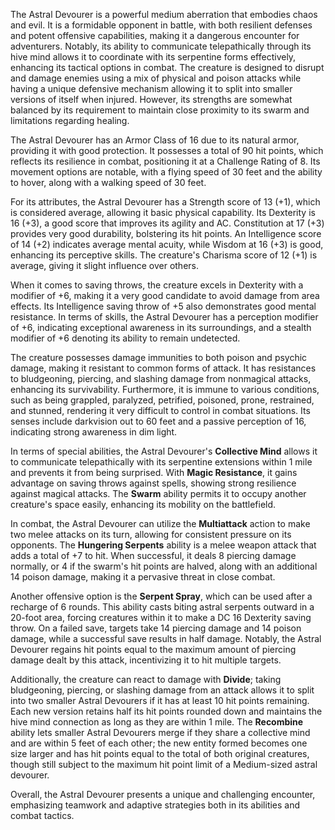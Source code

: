 The Astral Devourer is a powerful medium aberration that embodies chaos and evil. It is a formidable opponent in battle, with both resilient defenses and potent offensive capabilities, making it a dangerous encounter for adventurers. Notably, its ability to communicate telepathically through its hive mind allows it to coordinate with its serpentine forms effectively, enhancing its tactical options in combat. The creature is designed to disrupt and damage enemies using a mix of physical and poison attacks while having a unique defensive mechanism allowing it to split into smaller versions of itself when injured. However, its strengths are somewhat balanced by its requirement to maintain close proximity to its swarm and limitations regarding healing.

The Astral Devourer has an Armor Class of 16 due to its natural armor, providing it with good protection. It possesses a total of 90 hit points, which reflects its resilience in combat, positioning it at a Challenge Rating of 8. Its movement options are notable, with a flying speed of 30 feet and the ability to hover, along with a walking speed of 30 feet.

For its attributes, the Astral Devourer has a Strength score of 13 (+1), which is considered average, allowing it basic physical capability. Its Dexterity is 16 (+3), a good score that improves its agility and AC. Constitution at 17 (+3) provides very good durability, bolstering its hit points. An Intelligence score of 14 (+2) indicates average mental acuity, while Wisdom at 16 (+3) is good, enhancing its perceptive skills. The creature's Charisma score of 12 (+1) is average, giving it slight influence over others.

When it comes to saving throws, the creature excels in Dexterity with a modifier of +6, making it a very good candidate to avoid damage from area effects. Its Intelligence saving throw of +5 also demonstrates good mental resistance. In terms of skills, the Astral Devourer has a perception modifier of +6, indicating exceptional awareness in its surroundings, and a stealth modifier of +6 denoting its ability to remain undetected.

The creature possesses damage immunities to both poison and psychic damage, making it resistant to common forms of attack. It has resistances to bludgeoning, piercing, and slashing damage from nonmagical attacks, enhancing its survivability. Furthermore, it is immune to various conditions, such as being grappled, paralyzed, petrified, poisoned, prone, restrained, and stunned, rendering it very difficult to control in combat situations. Its senses include darkvision out to 60 feet and a passive perception of 16, indicating strong awareness in dim light.

In terms of special abilities, the Astral Devourer's **Collective Mind** allows it to communicate telepathically with its serpentine extensions within 1 mile and prevents it from being surprised. With **Magic Resistance**, it gains advantage on saving throws against spells, showing strong resilience against magical attacks. The **Swarm** ability permits it to occupy another creature's space easily, enhancing its mobility on the battlefield.

In combat, the Astral Devourer can utilize the **Multiattack** action to make two melee attacks on its turn, allowing for consistent pressure on its opponents. The **Hungering Serpents** ability is a melee weapon attack that adds a total of +7 to hit. When successful, it deals 8 piercing damage normally, or 4 if the swarm's hit points are halved, along with an additional 14 poison damage, making it a pervasive threat in close combat.

Another offensive option is the **Serpent Spray**, which can be used after a recharge of 6 rounds. This ability casts biting astral serpents outward in a 20-foot area, forcing creatures within it to make a DC 16 Dexterity saving throw. On a failed save, targets take 14 piercing damage and 14 poison damage, while a successful save results in half damage. Notably, the Astral Devourer regains hit points equal to the maximum amount of piercing damage dealt by this attack, incentivizing it to hit multiple targets.

Additionally, the creature can react to damage with **Divide**; taking bludgeoning, piercing, or slashing damage from an attack allows it to split into two smaller Astral Devourers if it has at least 10 hit points remaining. Each new version retains half its hit points rounded down and maintains the hive mind connection as long as they are within 1 mile. The **Recombine** ability lets smaller Astral Devourers merge if they share a collective mind and are within 5 feet of each other; the new entity formed becomes one size larger and has hit points equal to the total of both original creatures, though still subject to the maximum hit point limit of a Medium-sized astral devourer.

Overall, the Astral Devourer presents a unique and challenging encounter, emphasizing teamwork and adaptive strategies both in its abilities and combat tactics.